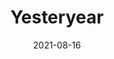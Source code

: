 ---
layout: post
title: "Yesteryear "
date: 2021-08-16
img: "https://photos.lifeclips.org/images/yesteryear.jpg"
alt: "Bittersweet memories. Photo taken on Oct 25, 2017."
---